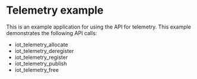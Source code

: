 Telemetry example
=================

This is an example application for using the API for telemetry. This example
demonstrates the following API calls:

- iot_telemetry_allocate
- iot_telemetry_deregister
- iot_telemetry_register
- iot_telemetry_publish
- iot_telemetry_free

